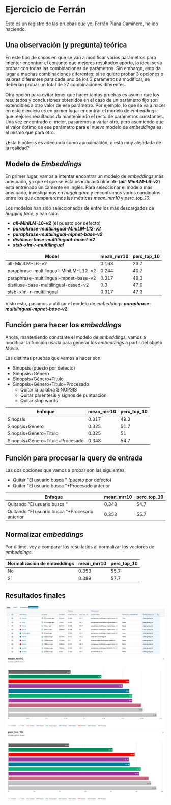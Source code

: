 # Ejercicio de Ferrán

Este es un registro de las pruebas que yo, Ferrán Plana Caminero, he ido haciendo.  

## Una observación (y pregunta) teórica  

En este tipo de casos en que se van a modificar varios parámetros para intentar encontrar el conjunto que mejores resultados aporta, lo ideal sería probar con todas las combinaciones de parámetros. Sin embargo, esto da lugar a muchas combinaciones diferentes: si se quiere probar 3 opciones o valores diferentes para cada uno de los 3 parámetros a modificar, se deberían probar un total de 27 combinaciones diferentes.  

Otra opción para evitar tener que hacer tantas pruebas es asumir que los resultados y conclusiones obtenidos en el caso de un parámetro fijo son extendibles a otro valor de ese parámetro. Por ejemplo, lo que se va a hacer en este ejercicio es en primer lugar encontrar el modelo de _embeddings_ que mejores resultados da manteniendo el resto de parámetros constantes. Una vez encontrado el mejor, pasaremos a variar otro, pero asumiendo que el valor óptimo de ese parámetro para el nuevo modelo de _embeddings_ es el mismo que para otro.  

¿Esta hipótesis es adecuada como aproximación, o está muy alejadada de la realidad?

## Modelo de _Embeddings_

En primer lugar, vamos a intentar encontrar un modelo de _embeddings_ más adecuado, ya que el que se está usando actualmente (**_all-MiniLM-L6-v2_**) está entrenado únicamente en inglés. Para seleccionar el modelo más adecuado, investigamos en _huggingace_ y encontramos varios candidatos entre los que compararemos las métricas _mean_mrr10_ y _perc_top_10_.  

Los modelos han sido seleccionados de entre los más descargados de _hugging face_, y han sido:  

* **_all-MiniLM-L6-v2_** (el puesto por defecto)
* **_paraphrase-multilingual-MiniLM-L12-v2_** 
* **_paraphrase-multilingual-mpnet-base-v2_**
* **_distiluse-base-multilingual-cased-v2_**
* **_stsb-xlm-r-multilingual_**

| Model | mean_mrr10 | perc_top_10 |
|-|-|-|
| all-MiniLM-L6-v2 | 0.163 | 23.7 |
| paraphrase-multilingual-MiniLM-L12-v2 | 0.244 | 40.7 |
| paraphrase-multilingual-mpnet-base-v2 | 0.317 | 49.3 |
| distiluse-base-multilingual-cased-v2 | 0.3 | 47.0 |
| stsb-xlm-r-multilingual | 0.317 | 47.3 |

Visto esto, pasamos a utilizar el modelo de _embeddings_ **_paraphrase-multilingual-mpnet-base-v2_**.

## Función para hacer los _embeddings_

Ahora, manteniendo constante el modelo de _embeddings_, vamos a modificar la función usada para generar los _embeddings_ a partir del objeto _Movie_.  

Las distintas pruebas que vamos a hacer son:  

* Sinopsis (puesto por defecto)  
* Sinopsis+Género  
* Sinopsis+Género+Título  
* Sinopsis+Género+Título+Procesado
    * Quitar la palabra SINOPSIS  
    * Quitar paréntesis y signos de puntuación  
    * Quitar stop words


| Enfoque | mean_mrr10 | perc_top_10 |
|-|-|-|
| Sinopsis | 0.317 | 49.3 |
| Sinopsis+Género | 0.325 | 51.7 |
| Sinopsis+Género+Título | 0.325 | 51 |
| Sinopsis+Género+Título+Procesado | 0.348 | 54.7 |

## Función para procesar la query de entrada

Las dos opciones que vamos a probar son las siguientes:  

* Quitar "El usuario busca " (puesto por defecto)  
* Quitar "El usuario busca "+Procesado anterior

| Enfoque | mean_mrr10 | perc_top_10 |
|-|-|-|
| Quitando "El usuario busca " | 0.348 | 54.7 |
| Quitando "El usuario busca "+Procesado anterior | 0.353 | 55.7 |

## Normalizar _embeddings_  

Por último, voy a comparar los resultados al normalizar los vectores de _embeddings_.

| Normalización de embeddings | mean_mrr10 | perc_top_10 |
|-|-|-|
| No | 0.353 | 55.7 |
| Sí | 0.389 | 57.7 |

## Resultados finales

![alt text](image.png)
![alt text](image-1.png)
![alt text](image-2.png)